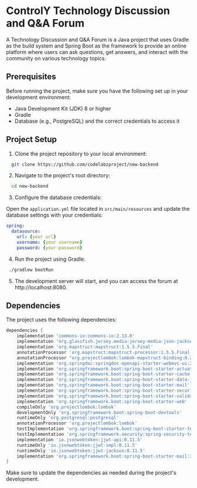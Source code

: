 # ControlY Technology Discussion and Q&A Forum

A Technology Discussion and Q&A Forum is a Java project that uses Gradle as the build system and Spring Boot as the framework to provide an online platform where users can ask questions, get answers, and interact with the community on various technology topics.

## Prerequisites

Before running the project, make sure you have the following set up in your development environment:

- Java Development Kit (JDK) 8 or higher
- Gradle
- Database (e.g., PostgreSQL) and the correct credentials to access it

## Project Setup

1. Clone the project repository to your local environment:

```bash
  git clone https://github.com/codelabzproject/new-backend
```

2. Navigate to the project's root directory:

```bash
  cd new-backend
```


3. Configure the database credentials:

Open the `application.yml` file located in `src/main/resources` and update the database settings with your credentials:

```yaml
spring:
  datasource:
    url: {your url}
    username: {your username}
    password: {your-password}
```

4. Run the project using Gradle:

```bash
 ./gradlew bootRun
```

5. The development server will start, and you can access the forum at http://localhost:8080.

## Dependencies

The project uses the following dependencies:

```groovy
dependencies {
	implementation 'commons-io:commons-io:2.13.0'
	implementation 'org.glassfish.jersey.media:jersey-media-json-jackson:3.1.2'
	implementation 'org.mapstruct:mapstruct:1.5.5.Final'
	annotationProcessor 'org.mapstruct:mapstruct-processor:1.5.5.Final'
	annotationProcessor "org.projectlombok:lombok-mapstruct-binding:0.2.0"
	implementation 'org.springdoc:springdoc-openapi-starter-webmvc-ui:2.1.0'
	implementation 'org.springframework.boot:spring-boot-starter-actuator'
	implementation 'org.springframework.boot:spring-boot-starter-cache'
	implementation 'org.springframework.boot:spring-boot-starter-data-jpa'
	implementation 'org.springframework.boot:spring-boot-starter-mail'
	implementation 'org.springframework.boot:spring-boot-starter-security'
	implementation 'org.springframework.boot:spring-boot-starter-validation'
	implementation 'org.springframework.boot:spring-boot-starter-web'
	compileOnly 'org.projectlombok:lombok'
	developmentOnly 'org.springframework.boot:spring-boot-devtools'
	runtimeOnly 'org.postgresql:postgresql'
	annotationProcessor 'org.projectlombok:lombok'
	testImplementation 'org.springframework.boot:spring-boot-starter-test'
	testImplementation 'org.springframework.security:spring-security-test'
	implementation 'io.jsonwebtoken:jjwt-api:0.11.5'
	runtimeOnly 'io.jsonwebtoken:jjwt-impl:0.11.5'
	runtimeOnly 'io.jsonwebtoken:jjwt-jackson:0.11.5'
	implementation 'org.springframework.boot:spring-boot-starter-mail:3.1.1'
}
```

Make sure to update the dependencies as needed during the project's development.